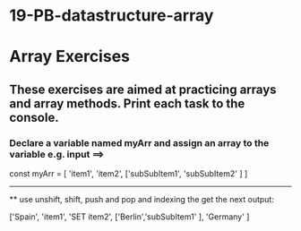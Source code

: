 # 19-PB-datastructure-array


# Array Exercises 
## These exercises are aimed at practicing arrays and array methods. Print each task to the console.

### Declare a variable named myArr and assign an array to the variable e.g. input ==> 

   const myArr =  [ 'item1', 'item2', ['subSubItem1', 'subSubItem2' ] ]
 
 
______________________________________________

** use unshift, shift, push and pop and indexing the get the next output:

    
['Spain', 'item1', 'SET item2', ['Berlin','subSubItem1' ], 'Germany' ]
